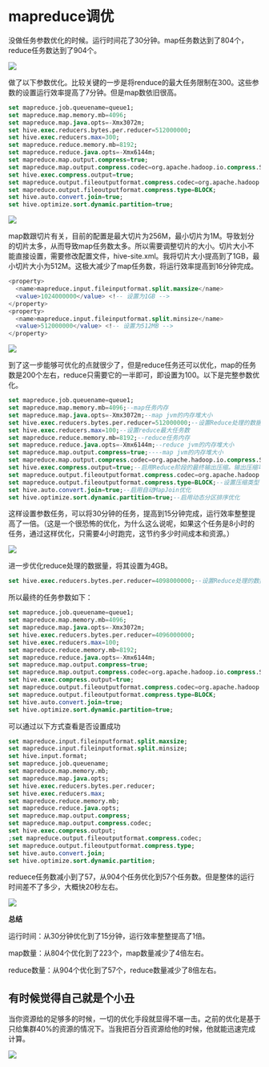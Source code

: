 # mapreduce调优

没做任务参数优化的时候。运行时间花了30分钟。map任务数达到了804个，reduce任务数达到了904个。

![](D:\Github\MyKnowledgeRepository\img\bigdata\mapreduce\过程1.png)

做了以下参数优化。比较关键的一步是将renduce的最大任务限制在300。这些参数的设置运行效率提高了7分钟。但是map数依旧很高。

```sql
set mapreduce.job.queuename=queue1;
set mapreduce.map.memory.mb=4096;
set mapreduce.map.java.opts=-Xmx3072m;
set hive.exec.reducers.bytes.per.reducer=512000000;
set hive.exec.reducers.max=300;
set mapreduce.reduce.memory.mb=8192;
set mapreduce.reduce.java.opts=-Xmx6144m;
set mapreduce.map.output.compress=true;
set mapreduce.map.output.compress.codec=org.apache.hadoop.io.compress.SnappyCodec;
set hive.exec.compress.output=true;
set mapreduce.output.fileoutputformat.compress.codec=org.apache.hadoop.io.compress.SnappyCodec;
set mapreduce.output.fileoutputformat.compress.type=BLOCK;
set hive.auto.convert.join=true;
set hive.optimize.sort.dynamic.partition=true;
```

![](D:\Github\MyKnowledgeRepository\img\bigdata\mapreduce\过程2.png)

map数跟切片有关，目前的配置是最大切片为256M，最小切片为1M。导致划分的切片太多，从而导致map任务数太多。所以需要调整切片的大小。切片大小不能直接设置，需要修改配置文件，hive-site.xml。我将切片大小提高到了1GB，最小切片大小为512M。这极大减少了map任务数，将运行效率提高到16分钟完成。

```sql
<property>
  <name>mapreduce.input.fileinputformat.split.maxsize</name>
  <value>1024000000</value> <!-- 设置为1GB -->
</property>
<property>
  <name>mapreduce.input.fileinputformat.split.minsize</name>
  <value>512000000</value> <!-- 设置为512MB -->
</property>
```

![](D:\Github\MyKnowledgeRepository\img\bigdata\mapreduce\过程3.png)

到了这一步能够可优化的点就很少了，但是reduce任务还可以优化，map的任务数是200个左右，reduce只需要它的一半即可，即设置为100。以下是完整参数优化。

```sql
set mapreduce.job.queuename=queue1;
set mapreduce.map.memory.mb=4096;--map任务内存
set mapreduce.map.java.opts=-Xmx3072m;--map jvm的内存堆大小
set hive.exec.reducers.bytes.per.reducer=512000000;--设置Reduce处理的数据量，单位为字节。此处设置为512MB（默认值通常为64MB）。我感觉设置小了，应该可以设置为4GB，毕竟我内存都给了8GB给他。
set hive.exec.reducers.max=100;--设置reduce最大任务数
set mapreduce.reduce.memory.mb=8192;--reduce任务内存
set mapreduce.reduce.java.opts=-Xmx6144m;--reduce jvm的内存堆大小
set mapreduce.map.output.compress=true;----map jvm的内存堆大小
set mapreduce.map.output.compress.codec=org.apache.hadoop.io.compress.SnappyCodec;--设置Map阶段中间数据的压缩算法为Snappy。Snappy是一种高效、快速的压缩算法，压缩速度快，解压开销低，适用于大数据场景。
set hive.exec.compress.output=true;--启用Reduce阶段的最终输出压缩。输出压缩可以减少存储占用和后续处理数据的传输开销。
set mapreduce.output.fileoutputformat.compress.codec=org.apache.hadoop.io.compress.SnappyCodec;
set mapreduce.output.fileoutputformat.compress.type=BLOCK;--设置压缩类型（BLOCK或RECORD）
set hive.auto.convert.join=true;--启用自动MapJoin优化
set hive.optimize.sort.dynamic.partition=true;--启用动态分区排序优化
```

这样设置参数任务，可以将30分钟的任务，提高到15分钟完成，运行效率整整提高了一倍。（这是一个很恐怖的优化，为什么这么说呢，如果这个任务是8小时的任务，通过这样优化，只需要4小时跑完，这节约多少时间成本和资源。）

![](D:\Github\MyKnowledgeRepository\img\bigdata\mapreduce\过程4.png)

进一步优化reduce处理的数据量，将其设置为4GB。

```sql
set hive.exec.reducers.bytes.per.reducer=4098000000;--设置Reduce处理的数据量，单位为字节。此处设置为512MB（默认值通常为64MB）。我感觉设置小了，应该可以设置为4GB，毕竟我内存都给了8GB给他。
```

所以最终的任务参数如下：

```sql
set mapreduce.job.queuename=queue1;
set mapreduce.map.memory.mb=4096;
set mapreduce.map.java.opts=-Xmx3072m;
set hive.exec.reducers.bytes.per.reducer=4096000000;
set hive.exec.reducers.max=100;
set mapreduce.reduce.memory.mb=8192;
set mapreduce.reduce.java.opts=-Xmx6144m;
set mapreduce.map.output.compress=true;
set mapreduce.map.output.compress.codec=org.apache.hadoop.io.compress.SnappyCodec;
set hive.exec.compress.output=true;
set mapreduce.output.fileoutputformat.compress.codec=org.apache.hadoop.io.compress.SnappyCodec;
set mapreduce.output.fileoutputformat.compress.type=BLOCK;
set hive.auto.convert.join=true;
set hive.optimize.sort.dynamic.partition=true;
```

可以通过以下方式查看是否设置成功

```sql
set mapreduce.input.fileinputformat.split.maxsize;
set mapreduce.input.fileinputformat.split.minsize;
set hive.input.format;
set mapreduce.job.queuename;
set mapreduce.map.memory.mb;
set mapreduce.map.java.opts;
set hive.exec.reducers.bytes.per.reducer;
set hive.exec.reducers.max;
set mapreduce.reduce.memory.mb;
set mapreduce.reduce.java.opts;
set mapreduce.map.output.compress;
set mapreduce.map.output.compress.codec;
set hive.exec.compress.output;
;set mapreduce.output.fileoutputformat.compress.codec;
set mapreduce.output.fileoutputformat.compress.type;
set hive.auto.convert.join;
set hive.optimize.sort.dynamic.partition;
```

reduece任务数减小到了57，从904个任务优化到57个任务数。但是整体的运行时间差不了多少，大概快20秒左右。

![](D:\Github\MyKnowledgeRepository\img\bigdata\mapreduce\过程5.png)

**总结**

运行时间：从30分钟优化到了15分钟，运行效率整整提高了1倍。

map数量：从804个优化到了223个，map数量减少了4倍左右。

reduce数量：从904个优化到了57个，reduce数量减少了8倍左右。



## **有时候觉得自己就是个小丑**

当你资源给的足够多的时候，一切的优化手段就显得不堪一击。之前的优化是基于只给集群40%的资源的情况下。当我把百分百资源给他的时候，他就能迅速完成计算。

![](D:\Github\MyKnowledgeRepository\img\bigdata\mapreduce\过程6.jpg)
